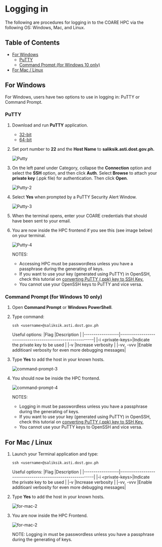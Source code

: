 # Logging in
The following are procedures for logging in to the COARE HPC via the following OS: Windows, Mac, and Linux.
## Table of Contents
- [For Windows](#for-windows)
    - [PuTTY](#putty)
    - [Command Prompt (for Windows 10 only)](#command-prompt-for-windows-10-only)
- [For Mac / Linux](#for-mac--linux)
## For Windows
For Windows, users have two options to use in logging in: PuTTY or Command Prompt.
### PuTTY
1. Download and run **PuTTY** application.
    - [32-bit](https://the.earth.li/~sgtatham/putty/latest/w32/putty.exe)
    - [64-bit](https://the.earth.li/~sgtatham/putty/latest/w64/putty.exe)

2. Set port number to **22** and the **Host Name** to **saliksik.asti.dost.gov.ph.**  

   ![Putty](images/putty.png)

3. On the left panel under Category, collapse the **Connection** option and select the **SSH** option, and then click **Auth**. Select **Browse** to attach your **private key** (.ppk file) for authentication. Then click **Open**.

   ![Putty-2](images/putty_2.png)  

4. Select **Yes** when prompted by a PuTTY Security Alert Window.  
   
   ![Putty-3](images/putty_3.png)

5. When the terminal opens, enter your COARE credentials that should have been sent to your email.

6. You are now inside the HPC frontend if you see this (see image below) on your terminal.
   
   ![Putty-4](images/putty_4.png)  

   NOTES:
    - Accessing HPC must be passwordless unless you have a passphrase during the generating of keys.
    - If you want to use your key (generated using PuTTY) in OpenSSH, check this tutorial on [converting PuTTY (.ppk) key to SSH Key.](https://www.simplified.guide/putty/convert-ppk-to-ssh-key)
    - You cannot use your OpenSSH keys to PuTTY and vice versa. 

### Command Prompt (for Windows 10 only)

1. Open **Command Prompt** or **Windows PowerShell**.

2. Type command:
   ```
   ssh <username>@saliksik.asti.dost.gov.ph
   ```
   Useful options:
   |Flag              |Description                                                 |
   |------------------|------------------------------------------------------------|
   |-i \<private-keys>|Indicate the private key to be used                         |
   |-v                |Increase verbosity                                          |
   |-vv, -vvv         |Enable additioanl verbosity for even more debugging messages|

3. Type **Yes** to add the host in your known hosts.

   ![command-prompt-3](images/com-prom-3.png)

4. You should now be inside the HPC frontend.
  
   ![command-prompt-4](images/com-prom-4.png)  

   NOTES:
    - Logging in must be passwordless unless you have a passphrase during the generating of keys.
    - If you want to use your key (generated using PuTTY) in OpenSSH, check this tutorial on [converting PuTTY (.ppk) key to SSH Key.](https://www.simplified.guide/putty/convert-ppk-to-ssh-key)
    - You cannot use your PuTTY keys to OpenSSH and vice versa. 

## For Mac / Linux

1. Launch your Terminal application and type:
   ```
   ssh <username>@saliksik.asti.dost.gov.ph
   ```

   Useful options: 
   |Flag              |Description                                                 |
   |------------------|------------------------------------------------------------|
   |-i \<private-keys>|Indicate the private key to be used                         |
   |-v                |Increase verbosity                                          |
   |-vv, -vvv         |Enable additioanl verbosity for even more debugging messages|

2. Type **Yes** to add the host in your known hosts.
   
   ![for-mac-2](images/for-mac-2.png)

3. You are now inside the HPC Frontend.

   ![for-mac-2](images/for-mac-3.png)

   NOTE: Logging in must be passwordless unless you have a passphrase during the generating of keys.
